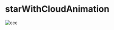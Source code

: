 # starWithCloudAnimation
![ccc](https://github.com/GauravJoshiJi/starWithCloudAnimation/assets/125949334/080fbfae-8561-4077-a043-3a01e79b2a59)
